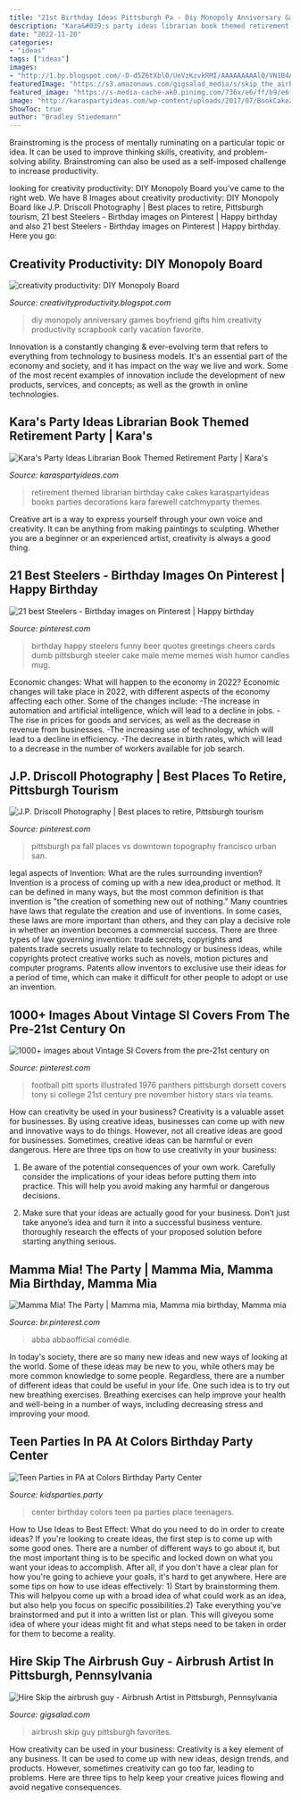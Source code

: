 ```yaml
---
title: "21st Birthday Ideas Pittsburgh Pa - Diy Monopoly Anniversary Games Boyfriend Gifts Him Creativity Productivity Scrapbook Carly Vacation Favorite"
description: "Kara&#039;s party ideas librarian book themed retirement party"
date: "2022-11-20"
categories:
- "ideas"
tags: ["ideas"]
images:
- "http://1.bp.blogspot.com/-D-d5Z6tXbl0/UeVzKzvkRMI/AAAAAAAAAlQ/VN1B4Apyax4/s1600/IMG_9399.JPG"
featuredImage: "https://s3.amazonaws.com/gigsalad_media/s/skip_the_airbrush_guy_pittsburgh/59b6780cd6310.jpg"
featured_image: "https://s-media-cache-ak0.pinimg.com/736x/e6/ff/b9/e6ffb9262eb8c0bd26611028ebc853c8.jpg"
image: "http://karaspartyideas.com/wp-content/uploads/2017/07/BookCake2.jpg"
ShowToc: true
author: "Bradley Stiedemann"
---
```



Brainstroming is the process of mentally ruminating on a particular topic or idea. It can be used to improve thinking skills, creativity, and problem-solving ability. Brainstroming can also be used as a self-imposed challenge to increase productivity.

	

		
looking for creativity productivity: DIY Monopoly Board you've came to the right web. We have 8 Images about creativity productivity: DIY Monopoly Board like J.P. Driscoll Photography | Best places to retire, Pittsburgh tourism, 21 best Steelers - Birthday images on Pinterest | Happy birthday and also 21 best Steelers - Birthday images on Pinterest | Happy birthday. Here you go:
		
    
## Creativity Productivity: DIY Monopoly Board

<img loading=lazy src="http://1.bp.blogspot.com/-D-d5Z6tXbl0/UeVzKzvkRMI/AAAAAAAAAlQ/VN1B4Apyax4/s1600/IMG_9399.JPG" onerror="this.onerror=null;this.src='https://tse1.mm.bing.net/th?id=OIP.bjiInhE4at51RotJLbfx2gHaFj&amp;pid=15.1';" alt="creativity productivity: DIY Monopoly Board">

_Source: creativityproductivity.blogspot.com_

>diy monopoly anniversary games boyfriend gifts him creativity productivity scrapbook carly vacation favorite. 

	

Innovation is a constantly changing & ever-evolving term that refers to everything from technology to business models. It's an essential part of the economy and society, and it has impact on the way we live and work. Some of the most recent examples of innovation include the development of new products, services, and concepts; as well as the growth in online technologies.

    
## Kara&#039;s Party Ideas Librarian Book Themed Retirement Party | Kara&#039;s

<img loading=lazy src="http://karaspartyideas.com/wp-content/uploads/2017/07/BookCake2.jpg" onerror="this.onerror=null;this.src='https://tse2.mm.bing.net/th?id=OIP.m3y5HQvkegbkfjGsF18HhAHaLH&amp;pid=15.1';" alt="Kara&#039;s Party Ideas Librarian Book Themed Retirement Party | Kara&#039;s">

_Source: karaspartyideas.com_

>retirement themed librarian birthday cake cakes karaspartyideas books parties decorations kara farewell catchmyparty themes. 

	

Creative art is a way to express yourself through your own voice and creativity. It can be anything from making paintings to sculpting. Whether you are a beginner or an experienced artist, creativity is always a good thing.

    
## 21 Best Steelers - Birthday Images On Pinterest | Happy Birthday

<img loading=lazy src="https://i.pinimg.com/736x/fd/ca/8a/fdca8adf7742bedfcdd28f1159637f96--cheer-birthday-cards.jpg" onerror="this.onerror=null;this.src='https://tse1.mm.bing.net/th?id=OIP.V6j0rZn6rw3zU4M1KEIXegHaKA&amp;pid=15.1';" alt="21 best Steelers - Birthday images on Pinterest | Happy birthday">

_Source: pinterest.com_

>birthday happy steelers funny beer quotes greetings cheers cards dumb pittsburgh steeler cake male meme memes wish humor candles mug. 

	

Economic changes: What will happen to the economy in 2022?
Economic changes will take place in 2022, with different aspects of the economy affecting each other. Some of the changes include: 
-The increase in automation and artificial intelligence, which will lead to a decline in jobs. 
-The rise in prices for goods and services, as well as the decrease in revenue from businesses. 
-The increasing use of technology, which will lead to a decline in efficiency. 
-The decrease in birth rates, which will lead to a decrease in the number of workers available for job search.

    
## J.P. Driscoll Photography | Best Places To Retire, Pittsburgh Tourism

<img loading=lazy src="https://i.pinimg.com/736x/9e/b5/2f/9eb52f249cc57a48f93dcc13efbf6e67--pittsburgh-pa-fall-decor.jpg" onerror="this.onerror=null;this.src='https://tse2.mm.bing.net/th?id=OIP.ZYIa2Cz1BXeuG1IP7dcrugHaE7&amp;pid=15.1';" alt="J.P. Driscoll Photography | Best places to retire, Pittsburgh tourism">

_Source: pinterest.com_

>pittsburgh pa fall places vs downtown topography francisco urban san. 

	

legal aspects of Invention: What are the rules surrounding invention?
Invention is a process of coming up with a new idea,product or method. It can be defined in many ways, but the most common definition is that invention is "the creation of something new out of nothing." Many countries have laws that regulate the creation and use of inventions. In some cases, these laws are more important than others, and they can play a decisive role in whether an invention becomes a commercial success.
There are three types of law governing invention: trade secrets, copyrights and patents.trade secrets usually relate to technology or business ideas, while copyrights protect creative works such as novels, motion pictures and computer programs. Patents allow inventors to exclusive use their ideas for a period of time, which can make it difficult for other people to adopt or use an invention.

    
## 1000+ Images About Vintage SI Covers From The Pre-21st Century On

<img loading=lazy src="https://s-media-cache-ak0.pinimg.com/736x/e6/ff/b9/e6ffb9262eb8c0bd26611028ebc853c8.jpg" onerror="this.onerror=null;this.src='https://tse3.mm.bing.net/th?id=OIP.o6J73sl-0MwQndt9DUPyaAHaKw&amp;pid=15.1';" alt="1000+ images about Vintage SI Covers from the pre-21st century on">

_Source: pinterest.com_

>football pitt sports illustrated 1976 panthers pittsburgh dorsett covers tony si college 21st century pre november history stars via teams. 

	

How can creativity be used in your business?
Creativity is a valuable asset for businesses. By using creative ideas, businesses can come up with new and innovative ways to do things. However, not all creative ideas are good for businesses. Sometimes, creative ideas can be harmful or even dangerous. Here are three tips on how to use creativity in your business: 
1) Be aware of the potential consequences of your own work. Carefully consider the implications of your ideas before putting them into practice. This will help you avoid making any harmful or dangerous decisions. 

2) Make sure that your ideas are actually good for your business. Don’t just take anyone’s idea and turn it into a successful business venture. thoroughly research the effects of your proposed solution before starting anything serious.

    
## Mamma Mia! The Party | Mamma Mia, Mamma Mia Birthday, Mamma Mia

<img loading=lazy src="https://i.pinimg.com/originals/87/9e/5c/879e5c8432f1ca20ec10a21ca02b8c42.jpg" onerror="this.onerror=null;this.src='https://tse3.mm.bing.net/th?id=OIP.AXhk5kPrpXVZkZjHgQQYvQHaK-&amp;pid=15.1';" alt="Mamma Mia! The Party | Mamma mia, Mamma mia birthday, Mamma mia">

_Source: br.pinterest.com_

>abba abbaofficial comédie. 

	

In today's society, there are so many new ideas and new ways of looking at the world. Some of these ideas may be new to you, while others may be more common knowledge to some people. Regardless, there are a number of different ideas that could be useful in your life. One such idea is to try out new breathing exercises. Breathing exercises can help improve your health and well-being in a number of ways, including decreasing stress and improving your mood.

    
## Teen Parties In PA At Colors Birthday Party Center

<img loading=lazy src="https://www.kidsparties.party/uploads/images/colors-birthday-party-center-party-place-for-teenagers-in-pennsylvania.jpg" onerror="this.onerror=null;this.src='https://tse3.mm.bing.net/th?id=OIP.I1L9mQA8maOKXjjsNzK9vwHaEo&amp;pid=15.1';" alt="Teen Parties in PA at Colors Birthday Party Center">

_Source: kidsparties.party_

>center birthday colors teen pa parties place teenagers. 

	

How to Use Ideas to Best Effect: What do you need to do in order to create ideas?
If you're looking to create ideas, the first step is to come up with some good ones. There are a number of different ways to go about it, but the most important thing is to be specific and locked down on what you want your ideas to accomplish. After all, if you don't have a clear plan for how you're going to achieve your goals, it's hard to get anywhere. Here are some tips on how to use ideas effectively: 1) Start by brainstorming them. This will helpyou come up with a broad idea of what could work as an idea, but also help you focus on specific possibilities.2) Take everything you've brainstormed and put it into a written list or plan. This will giveyou some idea of where your ideas might fit and what steps need to be taken in order for them to become a reality.

    
## Hire Skip The Airbrush Guy - Airbrush Artist In Pittsburgh, Pennsylvania

<img loading=lazy src="https://s3.amazonaws.com/gigsalad_media/s/skip_the_airbrush_guy_pittsburgh/59b6780cd6310.jpg" onerror="this.onerror=null;this.src='https://tse1.mm.bing.net/th?id=OIP.Q8Xpq-YmaXXiBTRjbkFe0wHaKW&amp;pid=15.1';" alt="Hire Skip the airbrush guy - Airbrush Artist in Pittsburgh, Pennsylvania">

_Source: gigsalad.com_

>airbrush skip guy pittsburgh favorites. 

	

How creativity can be used in your business:
Creativity is a key element of any business. It can be used to come up with new ideas, design trends, and products. However, sometimes creativity can go too far, leading to problems. Here are three tips to help keep your creative juices flowing and avoid negative consequences.

